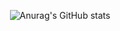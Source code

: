 <div align="center">
  
  ![Anurag's GitHub stats](https://github-readme-stats.vercel.app/api?username=ze-zeh&&show_icons=true&theme=graywhite)

</div>
